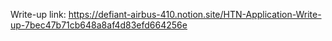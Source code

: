 Write-up link:
https://defiant-airbus-410.notion.site/HTN-Application-Write-up-7bec47b71cb648a8af4d83efd664256e

